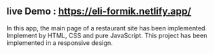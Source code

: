 ﻿## live Demo : https://eli-formik.netlify.app/
 In this app, the main page of a restaurant site has been implemented. Implement by HTML, CSS and pure JavaScript. This project has been   implemented in a responsive design. 
